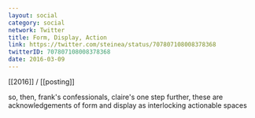 ```yaml
---
layout: social
category: social
network: Twitter
title: Form, Display, Action
link: https://twitter.com/steinea/status/707807108008378368
twitterID: 707807108008378368
date: 2016-03-09
---
```


[[2016]] / [[posting]]

so, then, frank's confessionals, claire's one step further, these are acknowledgements of form and display as interlocking actionable spaces
